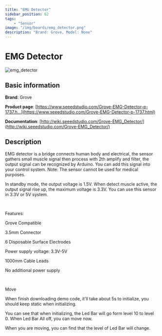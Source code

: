 ```yaml
---
title: "EMG Detector"
sidebar_position: 62
tags:
    - "Sensor"
image: "/img/boards/emg_detector.png"
description: "Brand: Grove, Model: None"
---
```

# EMG Detector

![emg_detector](/img/boards/emg_detector.png)

## Basic information

**Brand**: Grove

**Product page**: [https://www.seeedstudio.com/Grove-EMG-Detector-p-1737.h...](https://www.seeedstudio.com/Grove-EMG-Detector-p-1737.html)

**Documentation**: [http://wiki.seeedstudio.com/Grove-EMG_Detector/](http://wiki.seeedstudio.com/Grove-EMG_Detector/)

## Description

EMG detector is a bridge connects human body and electrical, the sensor gathers small muscle signal then process with 2th amplify and filter, the output signal can be recognized by Arduino\. You can add this signal into your control system\. Note: The sensor cannot be used for medical purposes\.

In standby mode, the output voltage is 1\.5V\. When detect muscle active, the output signal rise up, the maximum voltage is 3\.3V\. You can use this sensor in 3\.3V or 5V system\.

 

Features: 

Grove Compatible

3\.5mm Connector

6 Disposable Surface Electrodes

Power supply voltage: 3\.3V\-5V

1000mm Cable Leads

No additional power supply

 

Move 

When finish downloading demo code, it'll take about 5s to initialize, you should keep static when initializing\.

You can see that when initializing, the Led Bar will go form level 10 to level 0\. When Led Bar All off, you can move now\.

When you are moving, you can find that the level of Led Bar will change\.


